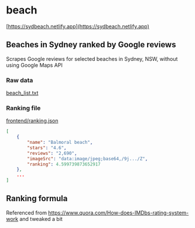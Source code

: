 # beach

[https://sydbeach.netlify.app](https://sydbeach.netlify.app)
## Beaches in Sydney ranked by Google reviews

Scrapes Google reviews for selected beaches in Sydney, NSW, without using Google Maps API

### Raw data

[beach_list.txt](https://github.com/minho42/beach/blob/master/beach_list.txt)

### Ranking file

[frontend/ranking.json](https://github.com/minho42/beach/blob/master/frontend/ranking.json)

```json
[
    {
        "name": "Balmoral beach",
        "stars": "4.6",
        "reviews": "2,690",
        "imageSrc": "data:image/jpeg;base64,/9j.../Z",
        "ranking": 4.599739873652917
    },
    ...
]
```

## Ranking formula

Referenced from https://www.quora.com/How-does-IMDbs-rating-system-work
and tweaked a bit

